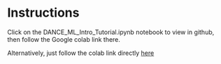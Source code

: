# Instructions
Click on the DANCE_ML_Intro_Tutorial.ipynb notebook to view in github, then follow the Google colab link there.

Alternatively, just follow the colab link directly [here](https://colab.research.google.com/github/swkravitz/dance-ml-2020-tutorial/blob/master/DANCE_ML_Intro_Tutorial.ipynb)
